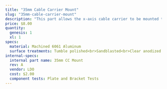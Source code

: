 ```yaml
---
title: "35mm Cable Carrier Mount"
slug: "35mm-cable-carrier-mount"
description: "This part allows the x-axis cable carrier to be mounted to the gantry column."
price: $8.00
quantity:
  genesis: 1
  xl: 1
specs:
  material: Machined 6061 Aluminum
  surface treatments: Tumble polished<br>Sandblasted<br>Clear anodized
internal-specs:
  internal part name: 35mm CC Mount
  rev: A
  vendor: LDO
  cost: $2.00
  component tests: Plate and Bracket Tests
---
```

